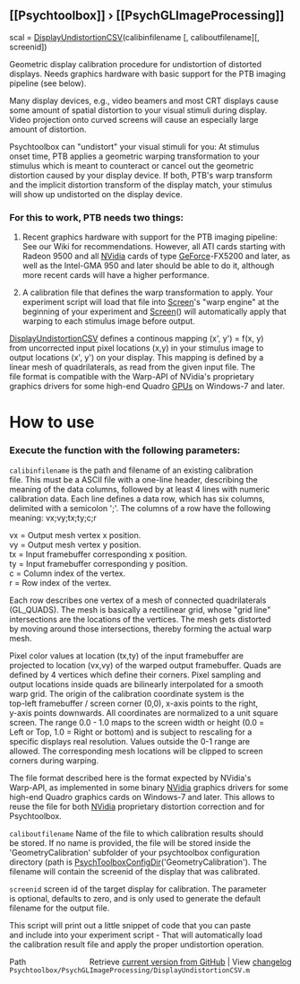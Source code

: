 ## [[Psychtoolbox]] &#8250; [[PsychGLImageProcessing]]

scal = [DisplayUndistortionCSV](DisplayUndistortionCSV)(calibinfilename [, caliboutfilename][, screenid])  
  
Geometric display calibration procedure for undistortion of distorted  
displays. Needs graphics hardware with basic support for the PTB imaging  
pipeline (see below).  
  
Many display devices, e.g., video beamers and most CRT displays cause  
some amount of spatial distortion to your visual stimuli during display.  
Video projection onto curved screens will cause an especially large  
amount of distortion.  
  
Psychtoolbox can "undistort" your visual stimuli for you: At stimulus  
onset time, PTB applies a geometric warping transformation to your  
stimulus which is meant to counteract or cancel out the geometric  
distortion caused by your display device. If both, PTB's warp transform  
and the implicit distortion transform of the display match, your stimulus  
will show up undistorted on the display device.  
  
### For this to work, PTB needs two things:  
  
1. Recent graphics hardware with support for the PTB imaging pipeline:  
See our Wiki for recommendations. However, all ATI cards starting with  
Radeon 9500 and all [NVidia](NVidia) cards of type [GeForce](GeForce)-FX5200 and later, as  
well as the Intel-GMA 950 and later should be able to do it, although  
more recent cards will have a higher performance.  
  
2. A calibration file that defines the warp transformation to apply. Your  
experiment script will load that file into [Screen](Screen)'s "warp engine" at the  
beginning of your experiment and [Screen](Screen)() will automatically apply that  
warping to each stimulus image before output.  
  
[DisplayUndistortionCSV](DisplayUndistortionCSV) defines a continous mapping (x', y') = f(x, y)  
from uncorrected input pixel locations (x,y) in your stimulus image to  
output locations (x', y') on your display. This mapping is defined by a  
linear mesh of quadrilaterals, as read from the given input file. The  
file format is compatible with the Warp-API of NVidia's proprietary  
graphics drivers for some high-end Quadro [GPUs](GPUs) on Windows-7 and later.  
  
  
# How to use  
  
  
### Execute the function with the following parameters:  
  
  
`calibinfilename` is the path and filename of an existing calibration  
file. This must be a ASCII file with a one-line header, describing the  
meaning of the data columns, followed by at least 4 lines with numeric  
calibration data. Each line defines a data row, which has six columns,  
delimited with a semicolon ';'. The columns of a row have the following  
meaning: vx;vy;tx;ty;c;r  
  
vx = Output mesh vertex x position.  
vy = Output mesh vertex y position.  
tx = Input framebuffer corresponding x position.  
ty = Input framebuffer corresponding y position.  
c  = Column index of the vertex.  
r  = Row index of the vertex.  
  
Each row describes one vertex of a mesh of connected quadrilaterals  
(GL\_QUADS). The mesh is basically a rectilinear grid, whose "grid line"  
intersections are the locations of the vertices. The mesh gets distorted  
by moving around those intersections, thereby forming the actual warp  
mesh.  
  
Pixel color values at location (tx,ty) of the input framebuffer are  
projected to location (vx,vy) of the warped output framebuffer. Quads are  
defined by 4 vertices which define their corners. Pixel sampling and  
output locations inside quads are bilinearly interpolated for a smooth  
warp grid. The origin of the calibration coordinate system is the  
top-left framebuffer / screen corner (0,0), x-axis points to the right,  
y-axis points downwards. All coordinates are normalized to a unit square  
screen. The range 0.0 - 1.0 maps to the screen width or height (0.0 =  
Left or Top, 1.0 = Right or bottom) and is subject to rescaling for a  
specific displays real resolution. Values outside the 0-1 range are  
allowed. The corresponding mesh locations will be clipped to screen  
corners during warping.  
  
The file format described here is the format expected by NVidia's  
Warp-API, as implemented in some binary [NVidia](NVidia) graphics drivers for some  
high-end Quadro graphics cards on Windows-7 and later. This allows to  
reuse the file for both [NVidia](NVidia) proprietary distortion correction and for  
Psychtoolbox.  
  
  
`caliboutfilename` Name of the file to which calibration results should  
be stored. If no name is provided, the file will be stored inside the  
'GeometryCalibration' subfolder of your psychtoolbox configuration  
directory (path is [PsychToolboxConfigDir](PsychToolboxConfigDir)('GeometryCalibration'). The  
filename will contain the screenid of the display that was calibrated.  
  
  
`screenid` screen id of the target display for calibration. The parameter  
is optional, defaults to zero, and is only used to generate the default  
filename for the output file.  
  
  
This script will print out a little snippet of code that you can paste  
and include into your experiment script - That will automatically load  
the calibration result file and apply the proper undistortion operation.  
  




<div class="code_header" style="text-align:right;">
  <span style="float:left;">Path&nbsp;&nbsp;</span> <span class="counter">Retrieve <a href=
  "https://raw.github.com/Psychtoolbox-3/Psychtoolbox-3/beta/Psychtoolbox/PsychGLImageProcessing/DisplayUndistortionCSV.m">current version from GitHub</a> | View <a href=
  "https://github.com/Psychtoolbox-3/Psychtoolbox-3/commits/beta/Psychtoolbox/PsychGLImageProcessing/DisplayUndistortionCSV.m">changelog</a></span>
</div>
<div class="code">
  <code>Psychtoolbox/PsychGLImageProcessing/DisplayUndistortionCSV.m</code>
</div>

